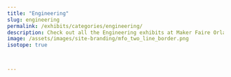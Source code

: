 ```yaml
---
title: "Engineering"
slug: engineering
permalink: /exhibits/categories/engineering/
description: Check out all the Engineering exhibits at Maker Faire Orlando!
image: /assets/images/site-branding/mfo_two_line_border.png
isotope: true



---
```

